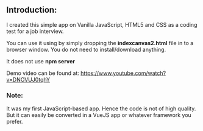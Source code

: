## Introduction: 

I created this simple app on Vanilla JavaScript, HTML5 and CSS as a coding test for a job interview. 

You can use it using by simply dropping the **indexcanvas2.html** file in to a browser window. You do not need to install/download anything. 

It does not use **npm server**


Demo video can be found at: https://www.youtube.com/watch?v=DNOVUJ0tqhY

### Note:

It was my first JavaScript-based app. Hence the code is not of high quality. But it can easily be converted in a VueJS app or whatever framework you prefer. 